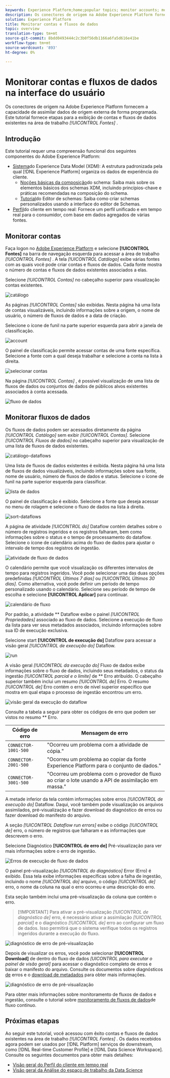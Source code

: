 ```yaml
---
keywords: Experience Platform;home;popular topics; monitor accounts; monitor dataflows
description: Os conectores de origem na Adobe Experience Platform fornecem a capacidade de assimilar dados de origem externa de forma programada. Este tutorial fornece etapas para a exibição de contas e fluxos de dados existentes na área de trabalho Fontes.
solution: Experience Platform
title: Monitorar contas e fluxos de dados
topic: overview
translation-type: tm+mt
source-git-commit: 8bdd0493444c2c3b0f56db1166a6fa5d616e41be
workflow-type: tm+mt
source-wordcount: '893'
ht-degree: 0%

---
```



# Monitorar contas e fluxos de dados na interface do usuário

Os conectores de origem na Adobe Experience Platform fornecem a capacidade de assimilar dados de origem externa de forma programada. Este tutorial fornece etapas para a exibição de contas e fluxos de dados existentes na área de trabalho *[!UICONTROL Fontes]* .

## Introdução

Este tutorial requer uma compreensão funcional dos seguintes componentes do Adobe Experience Platform:

- [Sistema](../../../xdm/home.md)do Experience Data Model (XDM): A estrutura padronizada pela qual [!DNL Experience Platform] organiza os dados de experiência do cliente.
   - [Noções básicas da composição](../../../xdm/schema/composition.md)do schema: Saiba mais sobre os elementos básicos dos schemas XDM, incluindo princípios-chave e práticas recomendadas na composição do schema.
   - [Tutorial](../../../xdm/tutorials/create-schema-ui.md)do Editor de schemas: Saiba como criar schemas personalizados usando a interface do editor de Schemas.
- [Perfil](../../../profile/home.md)do cliente em tempo real: Fornece um perfil unificado e em tempo real para o consumidor, com base em dados agregados de várias fontes.

## Monitorar contas

Faça logon no [Adobe Experience Platform](https://platform.adobe.com) e selecione **[!UICONTROL Fontes]** na barra de navegação esquerda para acessar a área de trabalho *[!UICONTROL Fontes]* . A tela *[!UICONTROL Catálogo]* exibe várias fontes com as quais você pode criar contas e fluxos de dados. Cada fonte mostra o número de contas e fluxos de dados existentes associados a elas.

Selecione *[!UICONTROL Contas]* no cabeçalho superior para visualização contas existentes.

![catálogo](../../images/tutorials/monitor/catalog-accounts.png)

As páginas *[!UICONTROL Contas]* são exibidas. Nesta página há uma lista de contas visualizáveis, incluindo informações sobre a origem, o nome de usuário, o número de fluxos de dados e a data de criação.

Selecione o ícone de funil na parte superior esquerda para abrir a janela de classificação.

![account](../../images/tutorials/monitor/accounts-list.png)

O painel de classificação permite acessar contas de uma fonte específica. Selecione a fonte com a qual deseja trabalhar e selecione a conta na lista à direita.

![selecionar contas](../../images/tutorials/monitor/accounts-sort.png)

Na página *[!UICONTROL Contas]* , é possível visualização de uma lista de fluxos de dados ou conjuntos de dados de públicos alvos existentes associados à conta acessada.

![fluxo de dados](../../images/tutorials/monitor/dataflows.png)

## Monitorar fluxos de dados

Os fluxos de dados podem ser acessados diretamente da página *[!UICONTROL Catálogo]* sem exibir *[!UICONTROL Contas]*. Selecione *[!UICONTROL Fluxos de dados]* no cabeçalho superior para visualização de uma lista de fluxos de dados existentes.

![catálogo-dataflows](../../images/tutorials/monitor/catalog-dataflows.png)

Uma lista de fluxos de dados existentes é exibida. Nesta página há uma lista de fluxos de dados visualizáveis, incluindo informações sobre sua fonte, nome de usuário, número de fluxos de dados e status. Selecione o ícone de funil na parte superior esquerda para classificar.

![lista de dados](../../images/tutorials/monitor/dataflows-list.png)

O painel de classificação é exibido. Selecione a fonte que deseja acessar no menu de rolagem e selecione o fluxo de dados na lista à direita.

![sort-dataflows](../../images/tutorials/monitor/dataflows-sort.png)

A página de atividade *[!UICONTROL do]* Dataflow contém detalhes sobre o número de registros ingeridos e os registros falharam, bem como informações sobre o status e o tempo de processamento do dataflow. Selecione o ícone de calendário acima do fluxo de dados para ajustar o intervalo de tempo dos registros de ingestão.

![atividade de fluxo de dados](../../images/tutorials/monitor/dataflow-activity.png)

O calendário permite que você visualização os diferentes intervalos de tempo para registros ingeridos. Você pode selecionar uma das duas opções predefinidas *[!UICONTROL Últimos 7 dias]* ou *[!UICONTROL Últimos 30 dias]*. Como alternativa, você pode definir um período de tempo personalizado usando o calendário. Selecione seu período de tempo de escolha e selecione **[!UICONTROL Aplicar]** para continuar.

![calendário de fluxo](../../images/tutorials/monitor/flow-calendar.png)

Por padrão, a atividade ** Dataflow exibe o painel *[!UICONTROL Propriedades]* associado ao fluxo de dados. Selecione a execução de fluxo da lista para ver seus metadados associados, incluindo informações sobre sua ID de execução exclusiva.

Selecione start **[!UICONTROL de execução do]** Dataflow para acessar a visão geral *[!UICONTROL de execução do]* Dataflow.

![run](../../images/tutorials/monitor/run-metadata.png)

A visão geral *[!UICONTROL da execução do]* Fluxo de dados exibe informações sobre o fluxo de dados, incluindo seus metadados, o status da ingestão *[!UICONTROL parcial e o limite]* de ** Erro atribuído. O cabeçalho superior também inclui um resumo *[!UICONTROL de]* Erro. O resumo *[!UICONTROL de]* Erro contém o erro de nível superior específico que mostra em qual etapa o processo de ingestão encontrou um erro.

![visão geral da execução do dataflow](../../images/tutorials/monitor/dataflow-run-overview.png)

Consulte a tabela a seguir para obter os códigos de erro que podem ser vistos no resumo ** Erro.

| Código de erro | Mensagem de erro |
| ---------- | ----------- |
| `CONNECTOR-1001-500` | &quot;Ocorreu um problema com a atividade de cópia.&quot; |
| `CONNECTOR-2001-500` | &quot;Ocorreu um problema ao copiar da fonte Experience Platform para o conjunto de dados.&quot; |
| `CONNECTOR-3001-500` | &quot;Ocorreu um problema com o provedor de fluxo ao criar o lote usando a API de assimilação em massa.&quot; |

A metade inferior da tela contém informações sobre erros *[!UICONTROL de execução do]* Dataflow. Daqui, você também pode visualização os arquivos assimilados, pré-visualização e fazer download do diagnóstico de erros ou fazer download do manifesto do arquivo.

A seção *[!UICONTROL Dataflow run errors]* exibe o código *[!UICONTROL de]* erro, o número de registros que falharam e as informações que descrevem o erro.

Selecione Diagnóstico **[!UICONTROL de erro de]** Pré-visualização para ver mais informações sobre o erro de ingestão.

![Erros de execução de fluxo de dados](../../images/tutorials/monitor/dataflow-run-errors.png)

O painel pré-visualização *[!UICONTROL do diagnóstico]* Error (Erro) é exibido. Essa tela exibe informações específicas sobre a falha de ingestão, incluindo o nome *[!UICONTROL do]* arquivo, o código *[!UICONTROL de]* erro, o nome da coluna na qual o erro ocorreu e uma descrição do erro.

Esta seção também inclui uma pré-visualização da coluna que contém o erro.

> [!IMPORTANT] Para ativar a pré-visualização *[!UICONTROL de diagnóstico de]* erro, é necessário ativar a assimilação *[!UICONTROL parcial]* e o diagnóstico *[!UICONTROL de]* erro ao configurar um fluxo de dados. Isso permitirá que o sistema verifique todos os registros ingeridos durante a execução do fluxo.

![diagnóstico de erro de pré-visualização](../../images/tutorials/monitor/preview-error-diagnostics.png)

Depois de visualizar os erros, você pode selecionar **[!UICONTROL Download]** de dentro do fluxo de dados *[UICONTROL para executar o painel de visão geral]* para acessar o diagnóstico completo de erros e baixar o manifesto do arquivo. Consulte os documentos sobre diagnósticos [de](../../../ingestion/batch-ingestion/partial.md#retrieve-errors) erros e o [download de metadados](../../../ingestion/batch-ingestion/partial.md#download-metadata) para obter mais informações.

![diagnóstico de erro de pré-visualização](../../images/tutorials/monitor/download.png)

Para obter mais informações sobre monitoramento de fluxos de dados e ingestão, consulte o tutorial sobre [monitoramento de fluxos de dados](../../../ingestion/quality/monitor-data-flows.md)de fluxo contínuo.

## Próximas etapas

Ao seguir este tutorial, você acessou com êxito contas e fluxos de dados existentes na área de trabalho *[!UICONTROL Fontes]* . Os dados recebidos agora podem ser usados por [!DNL Platform] serviços de downstream, como [!DNL Real-time Customer Profile] e [!DNL Data Science Workspace]. Consulte os seguintes documentos para obter mais detalhes:

- [Visão geral do Perfil do cliente em tempo real](../../../profile/home.md)
- [Visão geral da Análise do espaço de trabalho da Data Science](../../../data-science-workspace/home.md)